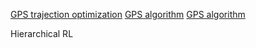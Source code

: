 [GPS trajection optimization](http://rll.berkeley.edu/gps/)
[GPS algorithm](https://zhuanlan.zhihu.com/p/45754995)
[GPS algorithm](https://zhuanlan.zhihu.com/p/26572176)

Hierarchical RL
